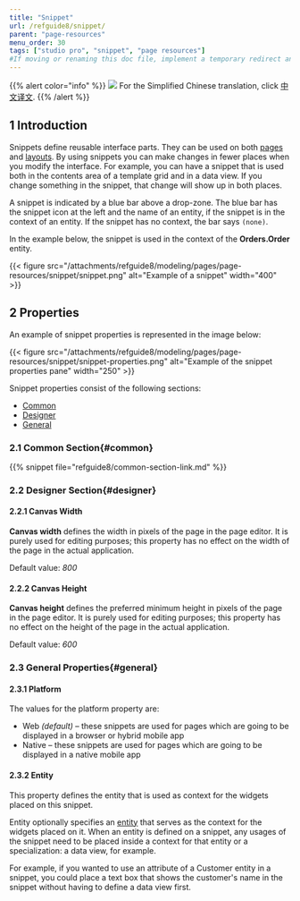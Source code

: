 ```yaml
---
title: "Snippet"
url: /refguide8/snippet/
parent: "page-resources"
menu_order: 30
tags: ["studio pro", "snippet", "page resources"]
#If moving or renaming this doc file, implement a temporary redirect and let the respective team know they should update the URL in the product. See Mapping to Products for more details.
---
```


{{% alert color="info" %}}
<img src="/attachments/china.png" class="d-inline-block" /> For the Simplified Chinese translation, click [中文译文](https://cdn.mendix.tencent-cloud.com/documentation/refguide8/snippet.pdf).
{{% /alert %}}

## 1 Introduction

Snippets define reusable interface parts. They can be used on both [pages](/refguide8/page/) and [layouts](/refguide8/layout/). By using snippets you can make changes in fewer places when you modify the interface. For example, you can have a snippet that is used both in the contents area of a template grid and in a data view. If you change something in the snippet, that change will show up in both places.

A snippet is indicated by a blue bar above a drop-zone. The blue bar has the snippet icon at the left and the name of an entity, if the snippet is in the context of an entity. If the snippet has no context, the bar says `(none)`.

In the example below, the snippet is used in the context of the **Orders.Order** entity.

{{< figure src="/attachments/refguide8/modeling/pages/page-resources/snippet/snippet.png" alt="Example of a snippet"   width="400"  >}}

## 2 Properties

An example of snippet properties is represented in the image below:

{{< figure src="/attachments/refguide8/modeling/pages/page-resources/snippet/snippet-properties.png" alt="Example of the snippet properties pane"   width="250"  >}}

Snippet properties consist of the following sections:

* [Common](#common)
* [Designer](#designer)
* [General](#general)

### 2.1 Common Section{#common}

{{% snippet file="refguide8/common-section-link.md" %}}

### 2.2 Designer Section{#designer}

#### 2.2.1 Canvas Width

**Canvas width** defines the width in pixels of the page in the page editor. It is purely used for editing purposes; this property has no effect on the width of the page in the actual application.

Default value: *800*

#### 2.2.2 Canvas Height

**Canvas height** defines the preferred minimum height in pixels of the page in the page editor. It is purely used for editing purposes; this property has no effect on the height of the page in the actual application.

Default value: *600*

### 2.3 General Properties{#general}

#### 2.3.1 Platform

The values for the platform property are:

* Web *(default)* – these snippets are used for pages which are going to be displayed in a browser or hybrid mobile app
* Native – these snippets are used for pages which are going to be displayed in a native mobile app

#### 2.3.2 Entity

This property defines the entity that is used as context for the widgets placed on this snippet.

Entity optionally specifies an [entity](/refguide8/entities/) that serves as the context for the widgets placed on it. When an entity is defined on a snippet, any usages of the snippet need to be placed inside a context for that entity or a specialization: a data view, for example.

For example, if you wanted to use an attribute of a Customer entity in a snippet, you could place a text box that shows the customer's name in the snippet without having to define a data view first.
